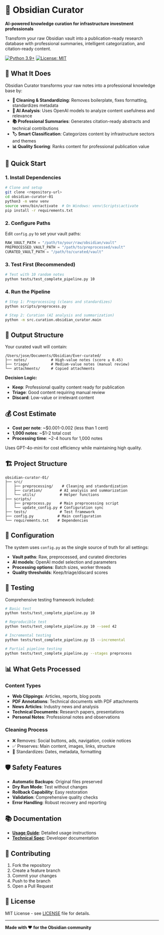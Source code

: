 # 🧹 Obsidian Curator

**AI-powered knowledge curation for infrastructure investment professionals**

Transform your raw Obsidian vault into a publication-ready research database with professional summaries, intelligent categorization, and citation-ready content.

[![Python 3.9+](https://img.shields.io/badge/python-3.9+-blue.svg)](https://www.python.org/downloads/)
[![License: MIT](https://img.shields.io/badge/License-MIT-yellow.svg)](https://opensource.org/licenses/MIT)

## 🎯 What It Does

Obsidian Curator transforms your raw notes into a professional knowledge base by:

- **🧹 Cleaning & Standardizing**: Removes boilerplate, fixes formatting, standardizes metadata
- **🤖 AI Analysis**: Uses OpenAI models to analyze content usefulness and relevance
- **📚 Professional Summaries**: Generates citation-ready abstracts and technical contributions
- **🏷️ Smart Classification**: Categorizes content by infrastructure sectors and themes
- **📊 Quality Scoring**: Ranks content for professional publication value

## 🚀 Quick Start

### 1. Install Dependencies

```bash
# Clone and setup
git clone <repository-url>
cd obsidian-curator-01
python3 -m venv venv
source venv/bin/activate  # On Windows: venv\Scripts\activate
pip install -r requirements.txt
```

### 2. Configure Paths

Edit `config.py` to set your vault paths:

```python
RAW_VAULT_PATH = "/path/to/your/raw/obsidian/vault"
PREPROCESSED_VAULT_PATH = "/path/to/preprocessed/vault" 
CURATED_VAULT_PATH = "/path/to/curated/vault"
```

### 3. Test First (Recommended)

```bash
# Test with 10 random notes
python tests/test_complete_pipeline.py 10
```

### 4. Run the Pipeline

```bash
# Step 1: Preprocessing (cleans and standardizes)
python scripts/preprocess.py

# Step 2: Curation (AI analysis and summarization)
python -m src.curation.obsidian_curator.main
```

## 📁 Output Structure

Your curated vault will contain:

```
/Users/jose/Documents/Obsidian/Ever-curated/
├── notes/           # High-value notes (score ≥ 0.45)
├── triage/          # Medium-value notes (manual review)
└── attachments/     # Copied attachments
```

**Decision Logic:**
- **Keep**: Professional quality content ready for publication
- **Triage**: Good content requiring manual review
- **Discard**: Low-value or irrelevant content

## 💰 Cost Estimate

- **Cost per note**: ~$0.001-0.002 (less than 1 cent)
- **1,000 notes**: ~$1-2 total cost
- **Processing time**: ~2-4 hours for 1,000 notes

Uses GPT-4o-mini for cost efficiency while maintaining high quality.

## 🏗️ Project Structure

```
obsidian-curator-01/
├── src/
│   ├── preprocessing/    # Cleaning and standardization
│   ├── curation/        # AI analysis and summarization
│   └── utils/           # Helper functions
├── scripts/
│   ├── preprocess.py    # Main preprocessing script
│   └── update_config.py # Configuration sync
├── tests/               # Test framework
├── config.py           # Main configuration
└── requirements.txt    # Dependencies
```

## 🔧 Configuration

The system uses `config.py` as the single source of truth for all settings:

- **Vault paths**: Raw, preprocessed, and curated directories
- **AI models**: OpenAI model selection and parameters
- **Processing options**: Batch sizes, worker threads
- **Quality thresholds**: Keep/triage/discard scores

## 🧪 Testing

Comprehensive testing framework included:

```bash
# Basic test
python tests/test_complete_pipeline.py 10

# Reproducible test
python tests/test_complete_pipeline.py 10 --seed 42

# Incremental testing
python tests/test_complete_pipeline.py 15 --incremental

# Partial pipeline testing
python tests/test_complete_pipeline.py --stages preprocess
```

## 📊 What Gets Processed

### Content Types
- **Web Clippings**: Articles, reports, blog posts
- **PDF Annotations**: Technical documents with PDF attachments
- **News Articles**: Industry news and analysis
- **Technical Documents**: Research papers, presentations
- **Personal Notes**: Professional notes and observations

### Cleaning Process
- ❌ Removes: Social buttons, ads, navigation, cookie notices
- ✅ Preserves: Main content, images, links, structure
- 📅 Standardizes: Dates, metadata, formatting

## 🛡️ Safety Features

- **Automatic Backups**: Original files preserved
- **Dry Run Mode**: Test without changes
- **Rollback Capability**: Easy restoration
- **Validation**: Comprehensive quality checks
- **Error Handling**: Robust recovery and reporting

## 📚 Documentation

- **[Usage Guide](docs/USAGE.md)**: Detailed usage instructions
- **[Technical Spec](docs/TECHNICAL_SPECIFICATION.md)**: Developer documentation

## 🤝 Contributing

1. Fork the repository
2. Create a feature branch
3. Commit your changes
4. Push to the branch
5. Open a Pull Request

## 📄 License

MIT License - see [LICENSE](LICENSE) file for details.

---

**Made with ❤️ for the Obsidian community**